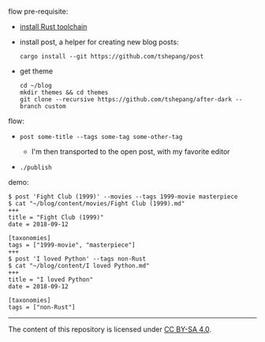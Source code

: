 flow pre-requisite:

- [install Rust toolchain]

- install post, a helper for creating new blog posts:

      cargo install --git https://github.com/tshepang/post

- get theme

      cd ~/blog
      mkdir themes && cd themes
      git clone --recursive https://github.com/tshepang/after-dark --branch custom

flow:

- `post some-title --tags some-tag some-other-tag`

  + I'm then transported to the open post, with my favorite editor

- `./publish`

demo:
```
$ post 'Fight Club (1999)' --movies --tags 1999-movie masterpiece
$ cat "~/blog/content/movies/Fight Club (1999).md"
+++
title = "Fight Club (1999)"
date = 2018-09-12

[taxonomies]
tags = ["1999-movie", "masterpiece"]
+++
$ post 'I loved Python' --tags non-Rust
$ cat "~/blog/content/I loved Python.md"
+++
title = "I loved Python"
date = 2018-09-12

[taxonomies]
tags = ["non-Rust"]
```

---

The content of this repository is licensed under [CC BY-SA 4.0].

[install Rust toolchain]: https://rust-lang.org/install
[CC BY-SA 4.0]: http://creativecommons.org/licenses/by-sa/4.0
